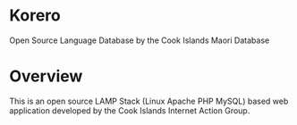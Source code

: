 # Korero
Open Source Language Database by the Cook Islands Maori Database

# Overview
This is an open source LAMP Stack (Linux Apache PHP MySQL) based web application developed by the Cook Islands Internet Action Group.  
